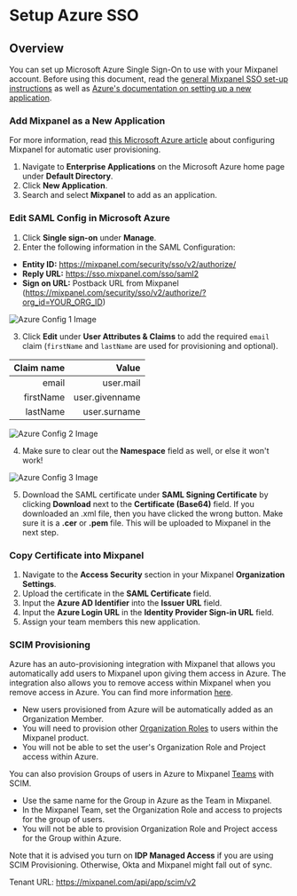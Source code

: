 # Setup Azure SSO


## Overview

You can set up Microsoft Azure Single Sign-On to use with your Mixpanel account. Before using this document, read the [general Mixpanel SSO set-up instructions](/docs/access-security/single-sign-on) as well as [Azure's documentation on setting up a new application](https://docs.microsoft.com/en-us/azure/active-directory/saas-apps/mixpanel-provisioning-tutorial). 

### Add Mixpanel as a New Application

For more information, read [this Microsoft Azure article](https://docs.microsoft.com/en-us/azure/active-directory/saas-apps/mixpanel-provisioning-tutorial) about configuring Mixpanel for automatic user provisioning. 

1. Navigate to **Enterprise Applications** on the Microsoft Azure home page under **Default Directory**.
2. Click **New Application**.
3. Search and select **Mixpanel** to add as an application.

### Edit SAML Config in Microsoft Azure

1. Click **Single sign-on** under **Manage**.
2. Enter the following information in the SAML Configuration:
- **Entity ID:** https://mixpanel.com/security/sso/v2/authorize/
- **Reply URL:** https://sso.mixpanel.com/sso/saml2
- **Sign on URL:** Postback URL from Mixpanel (https://mixpanel.com/security/sso/v2/authorize/?org_id=YOUR_ORG_ID)
  
![Azure Config 1 Image](/azure_config1.png)

3. Click **Edit** under **User Attributes & Claims** to add the required `email` claim (`firstName` and `lastName` are used for provisioning and optional).

| Claim name |     Value      |
|-----------:|---------------:|
| email      | user.mail      |
| firstName  | user.givenname |
| lastName   | user.surname   |
  
![Azure Config 2 Image](/azure_config2.png)

4. Make sure to clear out the **Namespace** field as well, or else it won't work!

![Azure Config 3 Image](/azure_config3.png)
  
5. Download the SAML certificate under **SAML Signing Certificate** by clicking **Download** next to the **Certificate (Base64)** field. If you downloaded an .xml file, then you have clicked the wrong button. Make sure it is a **.cer** or **.pem** file. This will be uploaded to Mixpanel in the next step.

### Copy Certificate into Mixpanel

1. Navigate to the **Access Security** section in your Mixpanel **Organization Settings**.
2. Upload the certificate in the **SAML Certificate** field. 
3. Input the **Azure AD Identifier** into the **Issuer URL** field.
4. Input the **Azure Login URL** in the **Identity Provider Sign-in URL** field. 
5. Assign your team members this new application.
    
### SCIM Provisioning
  
Azure has an auto-provisioning integration with Mixpanel that allows you automatically add users to Mixpanel upon giving them access in Azure. The integration also allows you to remove access within Mixpanel when you remove access in Azure. You can find more information [here](https://learn.microsoft.com/en-us/azure/active-directory/saas-apps/mixpanel-provisioning-tutorial). 
- New users provisioned from Azure will be automatically added as an Organization Member.
- You will need to provision other [Organization Roles](https://docs.mixpanel.com/docs/orgs-and-projects/roles-and-permissions#organization-roles) to users within the Mixpanel product.
- You will not be able to set the user's Organization Role and Project access within Azure. 

You can also provision Groups of users in Azure to Mixpanel [Teams](/docs/orgs-and-projects/roles-and-permissions#teams) with SCIM.
- Use the same name for the Group in Azure as the Team in Mixpanel.
- In the Mixpanel Team, set the Organization Role and access to projects for the group of users.
- You will not be able to provision Organization Role and Project access for the Group within Azure. 

Note that it is advised you turn on **IDP Managed Access** if you are using SCIM Provisioning. Otherwise, Okta and Mixpanel might fall out of sync.

Tenant URL: https://mixpanel.com/api/app/scim/v2
